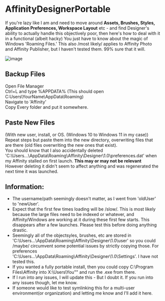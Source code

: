 # AffinityDesignerPortable

If you're lazy like I am and need to move around **Assets, Brushes, Styles, Application Preferences, Workspace Layout** etc - and find Designer's ability to actually handle this objectively poor, then here's how to deal with it in a functional (albeit hacky) You just have to know about the magic of Windows 'Roaming Files.' This also /most likely/ applies to Affinity Photo and Affinity Publisher, but I haven't tested them. 99% sure that it will.

![image](https://user-images.githubusercontent.com/64992493/132263307-cd59f141-9cc8-41ef-b3d4-4e14ccc35d4d.png)

## Backup Files
Open File Manager  
Ctrl+L and type %APPDATA% (This should open C:Users\YourName\AppData\Roaming)  
Navigate to 'Affinity'  
Copy Every folder and put it somewhere. 

## Paste New Files
(With new user, install, or OS. (Windows 10 to Windows 11 in my case))
Repeat steps but paste them into the new directory, overwriting files that are there (old files overwriting the new ones that exist).  
You should know that I also accidentally deleted 'C:\Users\...\AppData\Roaming\Affinity\Designer\1.0\preferences.dat' when my Affinity stalled on first launch. **This may or may not be relevant** However deleting it didn't seem to affect anything and was regenerated the next time it was launched.

## Information:
- The username/path seemingly doesn't matter, as I went from 'oldUser' to 'newUser'.
- Expect that the first few times loading will be /slow/. This is most likely because the large files need to be indexed or whatever, and Affinity/Windows are working at it during these first few starts. This disappears after a few launches. Please test this before doing anything drastic.
- Seemingly all of the objectsyles, brushes, etc are stored in 'C:\Users\...\AppData\Roaming\Affinity\Designer\1.0\user' so you could /maybe/ circumvent some potential issues by strictly copying those. For preferences 'C:\Users\...\AppData\Roaming\Affinity\Designer\1.0\Settings'. I have not tested this. 
- If you wanted a fully portable install, then you could copy C:\Program Files\Affinity into X:\Users\You\"" and run the .exe from there.
- If I run into any issues, I will update this - But I doubt it. If you run into any issues though, let me know.
- If someone would like to test symlinking this for a multi-user environment(or organization) and letting me know and I'll add it here.
